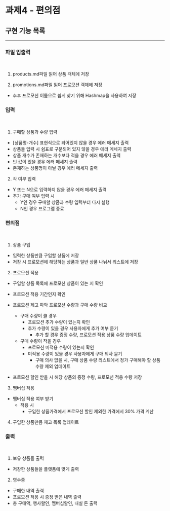 # 과제4 - 편의점
## 구현 기능 목록
<hr>

### 파일 입출력
<br>

1. products.md파일 읽어 상품 객체에 저장

2. promotions.md파일 읽어 프로모션 객체에 저장
  - 추후 프로모션 이름으로 쉽게 찾기 위해 Hashmap을 사용하여 저장 

### 입력
<br>

1. 구매할 상품과 수량 입력
  - [상품명-개수] 표현식으로 되어있지 않을 경우 에러 메세지 출력
  - 상품들 입력 시 쉼표로 구분되어 있지 않을 경우 에러 메세지 출력
  - 상품 개수가 존재하는 개수보다 적을 경우 에러 메세지 출력
  - 빈 값이 있을 경우 에러 메세지 출력
  - 존재하는 상품명이 아닐 경우 에러 메세지 출력

2. 각 여부 입력
  - Y 또는 N으로 입력하지 않을 경우 에러 메세지 출력
  - 추가 구매 여부 입력 시 
    - Y인 경우 구매할 상품과 수량 입력부터 다시 실행
    - N인 경우 프로그램 종료

### 편의점
<br>

1. 상품 구입
  - 입력한 상품만큼 구입할 상품에 저장
   - 저장 시 프로모션에 해당하는 상품과 일반 상품 나눠서 리스트에 저장

2. 프로모션 적용
  - 구입할 상품 목록에 프로모션 상품이 있는 지 확인
  - 프로모션 적용 기간인지 확인
  - 프로모션 제고 파악 프로모션 수량과 구매 수량 비교
    - 구매 수량이 클 경우
      - 프로모션 추가 수량이 있는지 확인
      - 추가 수량이 있을 경우 사용자에게 추가 여부 묻기
        - 추가 할 경우 증정 수량, 프로모션 적용 상품 수량 업데이트
    - 구매 수량이 작을 경우
      - 프로모션 미적용 수량이 있는지 확인
      - 미적용 수량이 있을 경우 사용자에게 구매 의사 묻기
        - 구매 의사 없을 시, 구매 상품 수량 리스트에서 정가 구매해야 할 상품 수량 제외 업데이트

  - 프로모션 할인 받을 시 해당 상품의 증정 수량, 프로모션 적용 수량 저장

3. 멤버십 적용
  - 멤버십 적용 여부 받기
    - 적용 시 
      - 구입한 상품가격에서 프로모션 할인 제외한 가격에서 30% 가격 계산

4. 구입한 상품만큼 재고 목록 업데이트

### 출력
<br>

1. 보유 상품들 출력
 - 저장한 상품들을 플랫폼에 맞게 출력

2. 영수증
 - 구매한 내역 출력
 - 프로모션 적용 시 증정 받은 내역 출력
 - 총 구매액, 행사할인, 멤버십할인, 내실 돈 출력